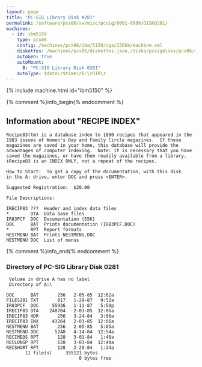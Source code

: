 ```yaml
---
layout: page
title: "PC-SIG Library Disk #281"
permalink: /software/pcx86/sw/misc/pcsig/0001-0999/DISK0281/
machines:
  - id: ibm5150
    type: pcx86
    config: /machines/pcx86/ibm/5150/cga/256kb/machine.xml
    diskettes: /machines/pcx86/diskettes.json,/disks/pcsigdisks/pcx86/diskettes.json
    autoGen: true
    autoMount:
      B: "PC-SIG Library Disk 0281"
    autoType: $date\r$time\rB:\rDIR\r
---
```


{% include machine.html id="ibm5150" %}

{% comment %}info_begin{% endcomment %}

## Information about "RECIPE INDEX"

    Recipe83(tm) is a database index to 1800 recipes that appeared in the
    1983 issues of Women's Day and Family Circle magazines.  If these
    magazines are saved in your home, this database will provide the
    advantages of computer indexing.  Note: it is necessary that you have
    saved the magazines, or have them readily available from a library.
    iRecipe83 is an INDEX ONLY, not a repeat of the recipes.
    
    How to Start:  To get a copy of the documentation, with this disk
    in the A: drive, enter DOC and press <ENTER>.
    
    Suggested Registration:  $20.00
    
    File Descriptions:
    
    IRECIP83 ???  Header and index data files
    *        DTA  Data base files
    IR83PCF  DOC  Documentation (55K)
    DOC      BAT  Prints documentation (IR83PCF.DOC)
    *        RPT  Report formats
    NESTMENU BAT  Prints NESTMENU.DOC
    NESTMENU DOC  List of menus
{% comment %}info_end{% endcomment %}


### Directory of PC-SIG Library Disk 0281

     Volume in drive A has no label
     Directory of A:\

    DOC      BAT       256   2-05-85  12:02a
    FILES281 TXT       817   1-29-87   9:52a
    IR83PCF  DOC     55936   1-11-87   5:50p
    IRECIP83 DTA    248704   2-03-85  12:06a
    IRECIP83 HDR       256   3-24-84   3:06a
    IRECIP83 INX     43264   2-03-85  12:06a
    NESTMENU BAT       256   2-05-85   5:05a
    NESTMENU DOC      5248   4-14-84  12:54a
    RECIMEDS RPT       128   3-01-84   1:46a
    RECLONGP RPT       128   3-03-84  12:49a
    RECSHORT RPT       128   2-29-84   1:34a
           11 file(s)     355121 bytes
                               0 bytes free
